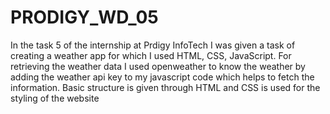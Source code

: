 # PRODIGY_WD_05
In the task 5 of the internship at Prdigy InfoTech I was given a task of creating a weather app for which I used HTML, CSS, JavaScript. For retrieving the weather data I used openweather to know the weather by adding the weather api key to my javascript code which helps to fetch the information. Basic structure is given through HTML and CSS is used for the styling of the website

